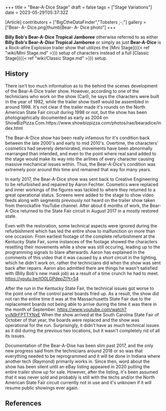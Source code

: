 +++
title = "Bear-A-Dice Stage"
draft = false
tags = ["Stage Variations"]
date = 2023-05-29T05:37:32Z

[Article]
contributors = ["BigCtheDataFinder","Tobsters ;-;"]
gallery = ["Bear- A- Dice.png|thumb|Bear- A- Dice photo"]
+++

<b>Billy Bob's Bear-A-Dice Tropical Jamboree</b> otherwise referred to as either <b>Billy Bob's Bear-A-<i>Dise</i> Tropical Jamboree</b> or simply as just <b>Bear-A-Dice</b> is a Rock-afire Explosion trailer show that utilizes the [Mini Stage]({{< ref "wiki/Mini Stage.md" >}}) setup of characters instead of a full [Classic Stage]({{< ref "wiki/Classic Stage.md" >}}) setup.

<h2> History </h2>
There isn't too much information as to the behind the scenes development of the Bear-A-Dice trailer show. However, according to one of the technicians who work on the show (Carl), he says the characters were built in the year of 1982, while the trailer show itself would be assembled in around 1998. It's not clear if the trailer made it's rounds on the North American State Fair circuit during 1998 or not, but the show has been photographically documented as early as 2004 on ShowBizPizza.Com.<ref>https://www.showbizpizza.com/photos/rae/bearadice/index.html</ref>


The Bear-A-Dice show has been really infamous for it's condition back between the late 2000's and early to mid 2010's. Overtime, the characters' cosmetics had severely deteriorated, movements have been abnormally rearranged than intended, and even to the point where real sand added to the stage would make its way into the airlines of every character causing massive mechanical issues within. Thus, the Bear-A-Dice's condition was extremely poor around this time and remained that way for many years.


In early 2017, the Bear-A-Dice show was sent back to Creative Engineering to be refurbished and repaired by Aaron Fechter. Cosmetics were replaced and inner workings of the figures was tackled to where they returned to a great operational status. Screens were added to the stage to show video feeds along with segments previously not heard on the trailer show taken from therockafire YouTube channel. After about 6 months of work, the Bear-A-Dice returned to the State Fair circuit in August 2017 in a <i>mostly</i> restored state. 


Even with the restoration, some technical aspects were ignored during the refurbishment which has led the entire show to malfunction on more than one occasion. From earliest footage of the complete refurbishment at the Kentucky State Fair, some instances of the footage showed the characters resetting their movements while a show was still occuring, leading up to the programming signals to blare afterwards. Aaron has explained in the comments of this video that it was caused by a short circuit in the lighting, which he didn't work on, rather the technicians did when the show was sent back after repairs. Aaron also admitted there are things he wasn't satisfied with (Billy Bob's new mask job) as a result of a time crunch he had to meet. <ref>https://youtu.be/IO0LGPdepZI?t=54</ref>


After the run in the Kentucky State Fair, the technical issues got worse to the point one of the control panel boards fried up. As a result, the show did not ran the entire time it was at the Massachusetts State Fair due to the replacement boards not being able to arrive during the time it was there in the month of September. <ref>https://www.youtube.com/watch?v=N9rFPTTYNxE</ref> When the show arrived at the South Carolina State Fair of October of that year, the boards were replaced and the show was operational for the run. Surprisingly, it didn't have as much technical issues as it did during the previous two locations, but it wasn't completely rid of all its issues.


Documentation of the Bear-A-Dise has been slim past 2017, and the only new progress said from the technicians around 2018 or so was that everything needed to be reprogrammed and it will be done in Indiana where another tech (Raymond) primarily works in. Since then, word about the show has been silent until an eBay listing appeared in 2020 putting the entire trailer show up for sale. However, after the listing, it's been assumed that it was never sold and probably is still with the techs and/or the North American State Fair circuit currently not in use and it's unknown if it will resume public showings ever again.




<h2> References </h2>
<references />